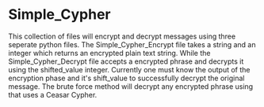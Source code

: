 # Simple_Cypher
This collection of files will encrypt and decrypt messages using three seperate python files.
The Simple_Cypher_Encrypt file takes a string and an integer which returns an encrypted plain text string.
While the Simple_Cypher_Decrypt file accepts a encrypted phrase and decrypts it using the shifted_value integer.
Currently one must know the output of the encryption phase and it's shift_value to successfully decrypt the original
message. The brute force method will decrypt any encrypted phrase using that uses a Ceasar Cypher.
 